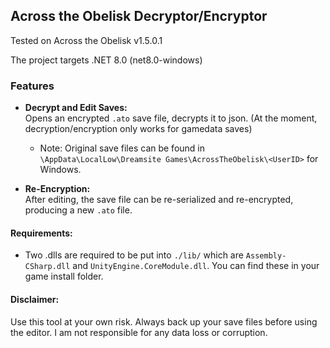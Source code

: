 ## Across the Obelisk Decryptor/Encryptor

Tested on Across the Obelisk v1.5.0.1

The project targets .NET 8.0 (net8.0-windows)

### Features

- **Decrypt and Edit Saves:**  
  Opens an encrypted `.ato` save file, decrypts it to json. (At the moment, decryption/encryption only works for gamedata saves)
  - Note: Original save files can be found in `\AppData\LocalLow\Dreamsite Games\AcrossTheObelisk\<UserID>` for Windows.
  
- **Re-Encryption:**  
  After editing, the save file can be re-serialized and re-encrypted, producing a new `.ato` file.

#### Requirements:
 - Two .dlls are required to be put into `./lib/` which are `Assembly-CSharp.dll` and `UnityEngine.CoreModule.dll`. You can find these in your game install folder.


#### Disclaimer:
Use this tool at your own risk. Always back up your save files before using the editor. I am not responsible for any data loss or corruption.

